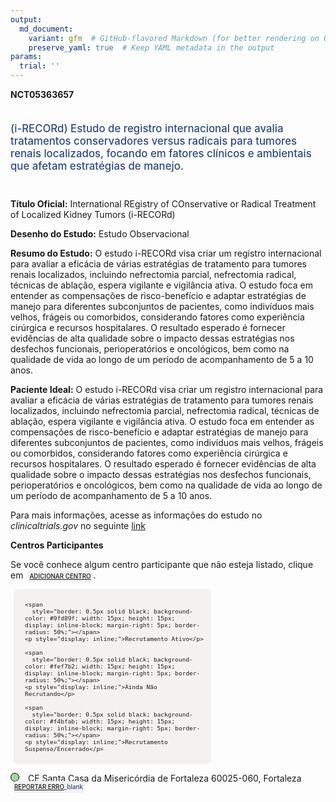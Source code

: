 ```yaml
---
output: 
  md_document:
    variant: gfm  # GitHub-flavored Markdown (for better rendering on GitHub)
    preserve_yaml: true  # Keep YAML metadata in the output
params:
  trial: ''
---
```


**NCT05363657**

<div style="padding: 5px 5px 5px 0px; font-size: 1.20em; font-weight: 500; color: #2E4A7F; text-align: left; margin-bottom: 20px">

(i-RECORd) Estudo de registro internacional que avalia tratamentos
conservadores versus radicais para tumores renais localizados, focando
em fatores clínicos e ambientais que afetam estratégias de manejo.

</div>

**Título Oficial:** International REgistry of COnservative or Radical
Treatment of Localized Kidney Tumors (i-RECORd)

**Desenho do Estudo:** Estudo Observacional

**Resumo do Estudo:** O estudo i-RECORd visa criar um registro
internacional para avaliar a eficácia de várias estratégias de
tratamento para tumores renais localizados, incluindo nefrectomia
parcial, nefrectomia radical, técnicas de ablação, espera vigilante e
vigilância ativa. O estudo foca em entender as compensações de
risco-benefício e adaptar estratégias de manejo para diferentes
subconjuntos de pacientes, como indivíduos mais velhos, frágeis ou
comorbidos, considerando fatores como experiência cirúrgica e recursos
hospitalares. O resultado esperado é fornecer evidências de alta
qualidade sobre o impacto dessas estratégias nos desfechos funcionais,
perioperatórios e oncológicos, bem como na qualidade de vida ao longo de
um período de acompanhamento de 5 a 10 anos.

**Paciente Ideal:** O estudo i-RECORd visa criar um registro
internacional para avaliar a eficácia de várias estratégias de
tratamento para tumores renais localizados, incluindo nefrectomia
parcial, nefrectomia radical, técnicas de ablação, espera vigilante e
vigilância ativa. O estudo foca em entender as compensações de
risco-benefício e adaptar estratégias de manejo para diferentes
subconjuntos de pacientes, como indivíduos mais velhos, frágeis ou
comorbidos, considerando fatores como experiência cirúrgica e recursos
hospitalares. O resultado esperado é fornecer evidências de alta
qualidade sobre o impacto dessas estratégias nos desfechos funcionais,
perioperatórios e oncológicos, bem como na qualidade de vida ao longo de
um período de acompanhamento de 5 a 10 anos.

Para mais informações, acesse as informações do estudo no
*clinicaltrials.gov* no seguinte
[link](https://clinicaltrials.gov/ct2/show/NCT05363657)

**Centros Participantes**

Se você conhece algum centro participante que não esteja listado, clique
em
<span style="color: #2E4A7F; margin-left: 2px; padding: 4px; background-color: #f3f2f1; border-radius: 8px; font-weight: 500; font-size: 0.7em"><a
href="https://flazar.shinyapps.io/formsapp?study_nct_id=NCT05363657&amp;location_id=N%2FA&amp;location_full_name=N%2FA&amp;form_type=Adicionar%20Centro"
target="_blank">ADICIONAR CENTRO</a></span>.

<div style="margin-bottom: 8px; margin-left: 5px; padding: 8px; max-width: 300px; background-color: #f3f2f1; border-radius: 8px; font-size: 0.8em">

<div style="margin-left: 10px;">

    <span 
      style="border: 0.5px solid black; background-color: #9fd89f; width: 15px; height: 15px; display: inline-block; margin-right: 5px; border-radius: 50%;"></span>
    <p style="display: inline;">Recrutamento Ativo</p>

</div>

<div style="margin-left: 10px;">

    <span 
      style="border: 0.5px solid black; background-color: #fef7b2; width: 15px; height: 15px; display: inline-block; margin-right: 5px; border-radius: 50%;"></span>
    <p style="display: inline;">Ainda Não Recrutando</p>

</div>

<div style="margin-left: 10px;">

    <span 
      style="border: 0.5px solid black; background-color: #f4bfab; width: 15px; height: 15px; display: inline-block; margin-right: 5px; border-radius: 50%;"></span>
    <p style="display: inline;">Recrutamento Suspenso/Encerrado</p>

</div>

</div>

<span style="border: 0.5px solid black; display: inline-block; width: 12px; height: 12px; border-radius: 50%; margin-right: 10px; padding-bottom: 0px; background-color: #9fd89f;"></span>
CE Santa Casa da Misericórdia de Fortaleza 60025-060, Fortaleza
<span style="color: #2E4A7F; margin-left: 2px; padding: 4px; background-color: #f3f2f1; border-radius: 8px; font-weight: 500; font-size: 0.7em">[REPORTAR
ERRO](https://flazar.shinyapps.io/formsapp?study_nct_id=NCT05363657&location_id=SANTACASADAMISERICORDIADEFORTALEZAFORTALEZA60025BRAZIL&location_full_name=Santa%20Casa%20da%20Miseric%C3%B3rdia%20de%20Fortaleza%2C%2060025-060%2C%20Fortaleza&form_type=Reportar%20Erro)\_blank</span>
